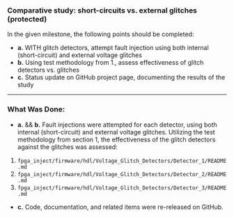 ###  Comparative study: short-circuits vs. external glitches (protected)

In the given milestone, the following points should be completed:

- **a.** WITH glitch detectors, attempt fault injection using both internal (short-circuit) and external voltage glitches
- **b.** Using test methodology from 1., assess effectiveness of glitch detectors vs. glitches
- **c.** Status update on GitHub project page, documenting the results of the study



---

### What Was Done:

- **a.** && **b.**  Fault injections were attempted for each detector, using both internal (short-circuit) and external voltage glitches. Utilizing the test methodology from section 1, the effectiveness of the glitch detectors against the glitches was assessed:

 1.   `fpga_inject/firmware/hdl/Voltage_Glitch_Detectors/Detector_1/README.md`
 2.   `fpga_inject/firmware/hdl/Voltage_Glitch_Detectors/Detector_2/README.md`
 3.   `fpga_inject/firmware/hdl/Voltage_Glitch_Detectors/Detector_3/README.md`



- **c.** Code, documentation, and related items were re-released on GitHub.
